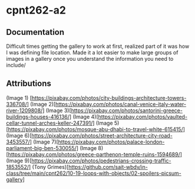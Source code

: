 # cpnt262-a2
## Documentation
Difficult times getting the gallery to work at first, realized part of it was how I was defining file location.
Made it a lot easier to make large groups of images in a gallery once you understand the information you need to include/
## Attributions
(Image 1) [https://pixabay.com/photos/city-buildings-architecture-towers-336708/]
(Image 2)[https://pixabay.com/photos/canal-venice-italy-water-river-1209808/]
(Image 3)[https://pixabay.com/photos/santorini-greece-buildings-houses-416136/]
(Image 4)[https://pixabay.com/photos/vaulted-cellar-tunnel-arches-keller-247391/]
(Image 5)[https://pixabay.com/photos/mosque-abu-dhabi-to-travel-white-615415/]
(Image 6)[https://pixabay.com/photos/street-architecture-city-road-3453557/]
(Image 7)[https://pixabay.com/photos/palace-london-parliament-big-ben-530055/]
(Image 8)[https://pixabay.com/photos/greece-parthenon-temple-ruins-1594689/]
(Image 9)[https://pixabay.com/photos/pedestrians-crossing-traffic-1853552/]
(Tony Grimes)[https://github.com/sait-wbdv/in-class/tree/main/cpnt262/10-19-loops-with-objects/02-spoilers-picsum-gallery]
